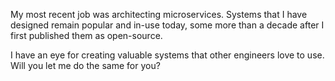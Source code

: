 My most recent job was architecting microservices. Systems that I have designed
remain popular and in-use today, some more than a decade after I first
published them as open-source.

I have an eye for creating valuable systems that other engineers love to use.
Will you let me do the same for you?
